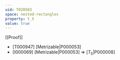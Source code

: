 ```yaml
---
uid: T020503
space: nested-rectangles
property: t_5
value: true
---
```

[[Proof]]

* [T000947] [Metrizable|P000053]
* [I000069] [Metrizable|P000053] => [$T_5$|P000008]

